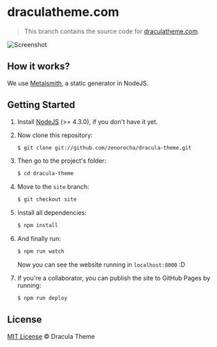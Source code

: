 # draculatheme.com

> This branch contains the source code for [draculatheme.com](https://draculatheme.com).

![Screenshot](https://cloud.githubusercontent.com/assets/398893/15063871/bd2a9396-1302-11e6-9a14-1048c9e6ba4c.png)

## How it works?

We use [Metalsmith](http://www.metalsmith.io/), a static generator in NodeJS.

## Getting Started

1. Install [NodeJS](http://nodejs.org/download/) (>= 4.3.0), if you don't have it yet.

2. Now clone this repository:

    ```sh
    $ git clone git://github.com/zenorocha/dracula-theme.git
    ```

3. Then go to the project's folder:

    ```sh
    $ cd dracula-theme
    ```

4. Move to the `site` branch:

    ```sh
    $ git checkout site
    ```

5. Install all dependencies:

    ```sh
    $ npm install
    ```

5. And finally run:

    ```sh
    $ npm run watch
    ```
   Now you can see the website running in `localhost:8000` :D

6. If you're a collaborator, you can publish the site to GitHub Pages by running:

    ```sh
    $ npm run deploy
    ```

## License

[MIT License](./LICENSE) © Dracula Theme
